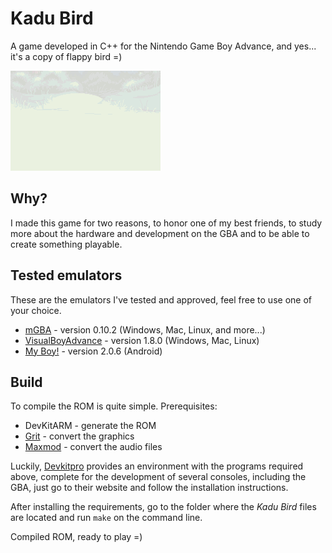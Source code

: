 # Kadu Bird
A game developed in C++ for the Nintendo Game Boy Advance, and yes... 
it's a copy of flappy bird =)

![intro](site/intro.gif) 

## Why?
I made this game for two reasons, to honor one of my best friends, to 
study more about the hardware and development on the GBA and to be able 
to create something playable.

## Tested emulators
These are the emulators I've tested and approved, feel free to use one of 
your choice.

- [mGBA](https://mgba.io/downloads.html) - version 0.10.2 (Windows, Mac, Linux, and more...)
- [VisualBoyAdvance](https://visualboyadvance.org/download/) - version 1.8.0 (Windows, Mac, Linux)
- [My Boy!](https://play.google.com/store/apps/details?id=com.fastemulator.gbafree&hl=pt_BR&gl=US) - version 2.0.6 (Android)

## Build
To compile the ROM is quite simple.
Prerequisites:

- DevKitARM - generate the ROM
- [Grit](https://www.coranac.com/man/grit/html/grit.htm)  - convert the graphics
- [Maxmod](https://maxmod.devkitpro.org/) - convert the audio files

Luckily, [Devkitpro](https://devkitpro.org/wiki/Getting_Started) provides an 
environment with the programs required above, complete for the development of 
several consoles, including the GBA, just go to their website and follow the 
installation instructions.

After installing the requirements, go to the folder where the *Kadu Bird* files 
are located and run `make` on the command line.

Compiled ROM, ready to play =)
